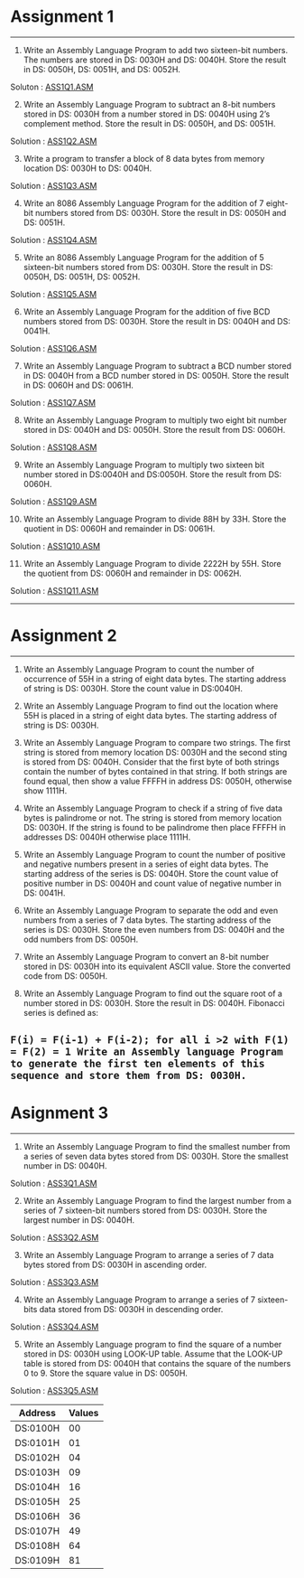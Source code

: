 # Assignment 1
---------------------------------------------------------------------------------------------------------------------------------------------------------------------------------
1. Write an Assembly Language Program to add two sixteen-bit numbers. The numbers are stored in DS: 0030H and DS: 0040H. Store the result in DS: 0050H, DS: 0051H, and DS: 0052H.

Soluton : [ASS1Q1.ASM](https://github.com/UNKN0WN006/assembly-language-pr0gramming/blob/3f3d281c64c71da43cc3a8a8d38f3fb8e3e89875/p1.asm)

2. Write an Assembly Language Program to subtract an 8-bit numbers stored in DS: 0030H from a number stored in DS: 0040H using 2’s complement method. Store the result in DS: 0050H, and DS: 0051H.

Solution : [ASS1Q2.ASM](https://github.com/UNKN0WN006/assembly-language-pr0gramming/blob/3f3d281c64c71da43cc3a8a8d38f3fb8e3e89875/p2.asm)

3. Write a program to transfer a block of 8 data bytes from memory location DS: 0030H to DS: 0040H.

Solution : [ASS1Q3.ASM](https://github.com/UNKN0WN006/assembly-language-pr0gramming/blob/3f3d281c64c71da43cc3a8a8d38f3fb8e3e89875/p3.asm)

4. Write an 8086 Assembly Language Program for the addition of 7 eight-bit numbers stored from DS: 0030H. Store the result in DS: 0050H and DS: 0051H.

Solution : [ASS1Q4.ASM](https://github.com/UNKN0WN006/assembly-language-pr0gramming/blob/3f3d281c64c71da43cc3a8a8d38f3fb8e3e89875/p4.asm)

5. Write an 8086 Assembly Language Program for the addition of 5 sixteen-bit numbers stored from DS: 0030H. Store the result in DS: 0050H, DS: 0051H, DS: 0052H.

Solution : [ASS1Q5.ASM](https://github.com/UNKN0WN006/assembly-language-pr0gramming/blob/3f3d281c64c71da43cc3a8a8d38f3fb8e3e89875/p5.asm)

6. Write an Assembly Language Program for the addition of five BCD numbers stored from DS: 0030H. Store the result in DS: 0040H and DS: 0041H.

Solution : [ASS1Q6.ASM](https://github.com/UNKN0WN006/assembly-language-pr0gramming/blob/3f3d281c64c71da43cc3a8a8d38f3fb8e3e89875/p6.asm)

7. Write an Assembly Language Program to subtract a BCD number stored in DS: 0040H from a BCD number stored in DS: 0050H. Store the result in DS: 0060H and DS: 0061H.

Solution : [ASS1Q7.ASM](https://github.com/UNKN0WN006/assembly-language-pr0gramming/blob/3f3d281c64c71da43cc3a8a8d38f3fb8e3e89875/p7.asm)

8. Write an Assembly Language Program to multiply two eight bit number stored in DS: 0040H and DS: 0050H. Store the result from DS: 0060H.

Solution : [ASS1Q8.ASM](https://github.com/UNKN0WN006/assembly-language-pr0gramming/blob/3f3d281c64c71da43cc3a8a8d38f3fb8e3e89875/p8.asm)

9. Write an Assembly Language Program to multiply two sixteen bit number stored in DS:0040H and DS:0050H. Store the result from DS: 0060H.

Solution : [ASS1Q9.ASM](https://github.com/UNKN0WN006/assembly-language-pr0gramming/blob/3f3d281c64c71da43cc3a8a8d38f3fb8e3e89875/p9.asm)

10. Write an Assembly Language Program to divide 88H by 33H. Store the quotient in DS: 0060H and remainder in DS: 0061H.

Solution : [ASS1Q10.ASM](https://github.com/UNKN0WN006/assembly-language-pr0gramming/blob/3f3d281c64c71da43cc3a8a8d38f3fb8e3e89875/p10.asm)

11. Write an Assembly Language Program to divide 2222H by 55H. Store the quotient from DS: 0060H and remainder in DS: 0062H.

Solution : [ASS1Q11.ASM](https://github.com/UNKN0WN006/assembly-language-pr0gramming/blob/3f3d281c64c71da43cc3a8a8d38f3fb8e3e89875/p11.asm)

---------------------------------------------------------------------------------------------------------------------------------------------------------------------------------

# Assignment 2
-------------------------------------------------------------------------------------------------------------------------------------------------------------------------------
1. Write an Assembly Language Program to count the number of occurrence of 55H in a string of eight data bytes. The starting address of string is DS: 0030H. Store the count value in DS:0040H.

2. Write an Assembly Language Program to find out the location where 55H is placed in a string of eight data bytes. The starting address of string is DS: 0030H.

3. Write an Assembly Language Program to compare two strings. The first string is stored from memory location DS: 0030H and the second sting is stored from DS: 0040H.     Consider that the first byte of both strings contain the number of bytes contained in that string. If both strings are found equal, then show a value FFFFH in address DS: 0050H, otherwise show 1111H.

4. Write an Assembly Language Program to check if a string of five data bytes is palindrome or not. The string is stored from memory location DS: 0030H. If the string is found to be palindrome then place FFFFH in addresses DS: 0040H otherwise place 1111H.

5. Write an Assembly Language Program to count the number of positive and negative numbers present in a series of eight data bytes. The starting address of the series is DS: 0040H. Store the count value of positive number in DS: 0040H and count value of negative number in DS: 0041H.

6. Write an Assembly Language Program to separate the odd and even numbers from a series of 7 data bytes. The starting address of the series is DS: 0030H. Store the even numbers from DS: 0040H and the odd numbers from DS: 0050H.

7. Write an Assembly Language Program to convert an 8-bit number stored in DS: 0030H into its equivalent ASCII value. Store the converted code from DS: 0050H.

8. Write an Assembly Language Program to find out the square root of a number stored in DS: 0030H. Store the result in DS: 0040H.
Fibonacci series is defined as:

```F(i) = F(i-1) + F(i-2); for all i >2 with F(1) = F(2) = 1 Write an Assembly language Program to generate the first ten elements of this sequence and store them from DS: 0030H.```
-------------------------------------------------------------------------------------------------------------------------------------------------------------------------------

# Asignment 3
-------------------------------------------------------------------------------------------------------------------------------------------------------------------------------
1. Write an Assembly Language Program to find the smallest number from a series of seven data bytes stored from DS: 0030H. Store the smallest number in DS: 0040H.

Solution : [ASS3Q1.ASM](https://github.com/UNKN0WN006/assembly-language-pr0gramming/blob/a8e459dde72cef97fae2574a163fd6f082eef7df/ASS3Q1.asm)

2. Write an Assembly Language Program to find the largest number from a series of 7 sixteen-bit numbers stored from DS: 0030H. Store the largest number in DS: 0040H.

Solution : [ASS3Q2.ASM](https://github.com/UNKN0WN006/assembly-language-pr0gramming/blob/a8e459dde72cef97fae2574a163fd6f082eef7df/ASS3Q2.asm)

3. Write an Assembly Language Program to arrange a series of 7 data bytes stored from DS: 0030H in ascending order.

Solution : [ASS3Q3.ASM](https://github.com/UNKN0WN006/assembly-language-pr0gramming/blob/a8e459dde72cef97fae2574a163fd6f082eef7df/ASS3Q3.asm)

4. Write an Assembly Language Program to arrange a series of 7 sixteen-bits data stored from DS: 0030H in descending order.

Solution : [ASS3Q4.ASM](https://github.com/UNKN0WN006/assembly-language-pr0gramming/blob/a8e459dde72cef97fae2574a163fd6f082eef7df/ASS3Q4.asm)

5. Write an Assembly Language program to find the square of a number stored in DS: 0030H using LOOK-UP table. Assume that the LOOK-UP table is stored from DS: 0040H that contains the square of the numbers 0 to 9. Store the square value in DS: 0050H.

Solution : [ASS3Q5.ASM](https://github.com/UNKN0WN006/assembly-language-pr0gramming/blob/a8e459dde72cef97fae2574a163fd6f082eef7df/ASS3Q5.asm)

|Address|Values|
|----|----|
|DS:0100H |00|
|DS:0101H |01|
|DS:0102H |04|
|DS:0103H |09|
|DS:0104H |16|
|DS:0105H |25|
|DS:0106H |36|
|DS:0107H |49|
|DS:0108H |64|
|DS:0109H |81|
